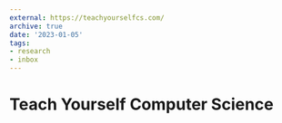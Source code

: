 ```yaml
---
external: https://teachyourselfcs.com/
archive: true
date: '2023-01-05'
tags:
- research
- inbox
---
```


# Teach Yourself Computer Science

